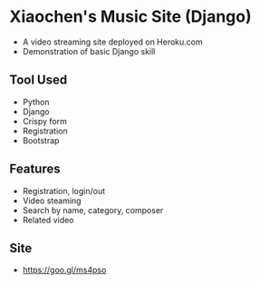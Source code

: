 # Xiaochen's Music Site (Django)  

   - A video streaming site deployed on Heroku.com
   - Demonstration of basic Django skill
   
## Tool Used
- Python
- Django
- Crispy form
- Registration
- Bootstrap


## Features

- Registration, login/out
- Video steaming
- Search by name, category, composer
- Related video

## Site

-  https://goo.gl/ms4pso

